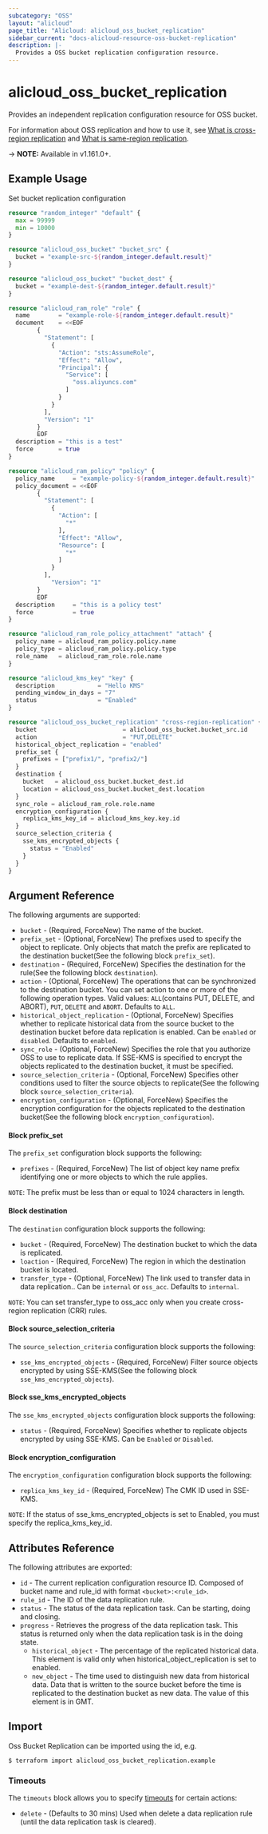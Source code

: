 ```yaml
---
subcategory: "OSS"
layout: "alicloud"
page_title: "Alicloud: alicloud_oss_bucket_replication"
sidebar_current: "docs-alicloud-resource-oss-bucket-replication"
description: |-
  Provides a OSS bucket replication configuration resource.
---
```


# alicloud\_oss\_bucket\_replication

Provides an independent replication configuration resource for OSS bucket.

For information about OSS replication and how to use it, see [What is cross-region replication](https://www.alibabacloud.com/help/doc-detail/31864.html) and [What is same-region replication](https://www.alibabacloud.com/help/doc-detail/254865.html).

-> **NOTE:** Available in v1.161.0+.

## Example Usage

Set bucket replication configuration

```terraform
resource "random_integer" "default" {
  max = 99999
  min = 10000
}

resource "alicloud_oss_bucket" "bucket_src" {
  bucket = "example-src-${random_integer.default.result}"
}

resource "alicloud_oss_bucket" "bucket_dest" {
  bucket = "example-dest-${random_integer.default.result}"
}

resource "alicloud_ram_role" "role" {
  name        = "example-role-${random_integer.default.result}"
  document    = <<EOF
		{
		  "Statement": [
			{
			  "Action": "sts:AssumeRole",
			  "Effect": "Allow",
			  "Principal": {
				"Service": [
				  "oss.aliyuncs.com"
				]
			  }
			}
		  ],
		  "Version": "1"
		}
	  	EOF
  description = "this is a test"
  force       = true
}

resource "alicloud_ram_policy" "policy" {
  policy_name     = "example-policy-${random_integer.default.result}"
  policy_document = <<EOF
		{
		  "Statement": [
			{
			  "Action": [
				"*"
			  ],
			  "Effect": "Allow",
			  "Resource": [
				"*"
			  ]
			}
		  ],
			"Version": "1"
		}
		EOF
  description     = "this is a policy test"
  force           = true
}

resource "alicloud_ram_role_policy_attachment" "attach" {
  policy_name = alicloud_ram_policy.policy.name
  policy_type = alicloud_ram_policy.policy.type
  role_name   = alicloud_ram_role.role.name
}

resource "alicloud_kms_key" "key" {
  description            = "Hello KMS"
  pending_window_in_days = "7"
  status                 = "Enabled"
}

resource "alicloud_oss_bucket_replication" "cross-region-replication" {
  bucket                        = alicloud_oss_bucket.bucket_src.id
  action                        = "PUT,DELETE"
  historical_object_replication = "enabled"
  prefix_set {
    prefixes = ["prefix1/", "prefix2/"]
  }
  destination {
    bucket   = alicloud_oss_bucket.bucket_dest.id
    location = alicloud_oss_bucket.bucket_dest.location
  }
  sync_role = alicloud_ram_role.role.name
  encryption_configuration {
    replica_kms_key_id = alicloud_kms_key.key.id
  }
  source_selection_criteria {
    sse_kms_encrypted_objects {
      status = "Enabled"
    }
  }
}
```

## Argument Reference

The following arguments are supported:

* `bucket` - (Required, ForceNew) The name of the bucket.
* `prefix_set` - (Optional, ForceNew) The prefixes used to specify the object to replicate. Only objects that match the prefix are replicated to the destination bucket(See the following block `prefix_set`).
* `destination` - (Required, ForceNew) Specifies the destination for the rule(See the following block `destination`).
* `action` - (Optional, ForceNew) The operations that can be synchronized to the destination bucket. You can set action to one or more of the following operation types. Valid values: `ALL`(contains PUT, DELETE, and ABORT), `PUT`, `DELETE` and `ABORT`. Defaults to `ALL`.    
* `historical_object_replication` - (Optional, ForceNew) Specifies whether to replicate historical data from the source bucket to the destination bucket before data replication is enabled. Can be `enabled` or `disabled`. Defaults to `enabled`.
* `sync_role` - (Optional, ForceNew) Specifies the role that you authorize OSS to use to replicate data. If SSE-KMS is specified to encrypt the objects replicated to the destination bucket, it must be specified.
* `source_selection_criteria` - (Optional, ForceNew) Specifies other conditions used to filter the source objects to replicate(See the following block `source_selection_criteria`).
* `encryption_configuration` - (Optional, ForceNew) Specifies the encryption configuration for the objects replicated to the destination bucket(See the following block `encryption_configuration`).


#### Block prefix_set

The `prefix_set` configuration block supports the following:

* `prefixes` - (Required, ForceNew) The list of object key name prefix identifying one or more objects to which the rule applies.

`NOTE`: The prefix must be less than or equal to 1024 characters in length.

#### Block destination

The `destination` configuration block supports the following:

* `bucket` - (Required, ForceNew) The destination bucket to which the data is replicated.
* `loaction` - (Required, ForceNew) The region in which the destination bucket is located.
* `transfer_type` - (Optional, ForceNew) The link used to transfer data in data replication.. Can be `internal` or `oss_acc`. Defaults to `internal`.

`NOTE`: You can set transfer_type to oss_acc only when you create cross-region replication (CRR) rules.

#### Block source_selection_criteria

The `source_selection_criteria` configuration block supports the following:

* `sse_kms_encrypted_objects` - (Required, ForceNew) Filter source objects encrypted by using SSE-KMS(See the following block `sse_kms_encrypted_objects`).

#### Block sse_kms_encrypted_objects

The `sse_kms_encrypted_objects` configuration block supports the following:

* `status` - (Required, ForceNew) Specifies whether to replicate objects encrypted by using SSE-KMS. Can be `Enabled` or `Disabled`.

#### Block encryption_configuration

The `encryption_configuration` configuration block supports the following:

* `replica_kms_key_id` - (Required, ForceNew) The CMK ID used in SSE-KMS.

`NOTE`: If the status of sse_kms_encrypted_objects is set to Enabled, you must specify the replica_kms_key_id.

## Attributes Reference

The following attributes are exported:

* `id` - The current replication configuration resource ID. Composed of bucket name and rule_id with format `<bucket>:<rule_id>`.
* `rule_id` - The ID of the data replication rule.
* `status` - The status of the data replication task. Can be starting, doing and closing.
* `progress` - Retrieves the progress of the data replication task. This status is returned only when the data replication task is in the doing state.
    * `historical_object` - The percentage of the replicated historical data. This element is valid only when historical_object_replication is set to enabled.
    * `new_object` - The time used to distinguish new data from historical data. Data that is written to the source bucket before the time is replicated to the destination bucket as new data. The value of this element is in GMT.

## Import

Oss Bucket Replication can be imported using the id, e.g.

```shell
$ terraform import alicloud_oss_bucket_replication.example
```

### Timeouts

The `timeouts` block allows you to specify [timeouts](https://www.terraform.io/docs/configuration-0-11/resources.html#timeouts) for certain actions:

* `delete` - (Defaults to 30 mins) Used when delete a data replication rule (until the data replication task is cleared). 

